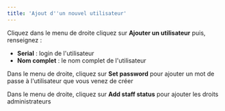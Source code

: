```yaml
---
title: 'Ajout d''un nouvel utilisateur'
---
```


Cliquez dans le menu de droite cliquez sur **Ajouter un utilisateur** puis, renseignez :
- **Serial** : login de l'utilisateur
- **Nom complet** : le nom complet de l'utilisateur  

Dans le menu de droite, cliquez sur **Set password** pour ajouter un mot de passe à l'utilisateur que vous venez de créer

Dans le menu de droite, cliquez sur **Add staff status** pour ajouter les droits administrateurs

